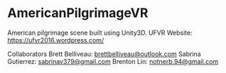 # AmericanPilgrimageVR
American pilgrimage scene built using Unity3D.
UFVR Website: https://ufvr2016.wordpress.com/

Collaborators
Brett Belliveau: brettbelliveau@outlook.com
Sabrina Gutierrez: sabrinav379@gmail.com
Brenton Lin: notnerb.94@gmail.com
